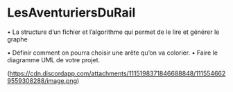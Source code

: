 # LesAventuriersDuRail

• La structure d’un fichier et l’algorithme qui permet de le lire et générer le graphe
  
• Définir comment on pourra choisir une arête qu’on va colorier.
• Faire le diagramme UML de votre projet.

(https://cdn.discordapp.com/attachments/1115198371846688848/1115546629559308288/image.png)
